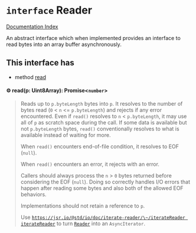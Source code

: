 # `interface` Reader

[Documentation Index](../README.md)

An abstract interface which when implemented provides an interface to read
bytes into an array buffer asynchronously.

## This interface has

- method [read](#-readp-uint8array-promisenumber)


#### ⚙ read(p: Uint8Array): Promise\<`number`>

> Reads up to `p.byteLength` bytes into `p`. It resolves to the number of
> bytes read (`0` < `n` <= `p.byteLength`) and rejects if any error
> encountered. Even if `read()` resolves to `n` < `p.byteLength`, it may
> use all of `p` as scratch space during the call. If some data is
> available but not `p.byteLength` bytes, `read()` conventionally resolves
> to what is available instead of waiting for more.
> 
> When `read()` encounters end-of-file condition, it resolves to EOF
> (`null`).
> 
> When `read()` encounters an error, it rejects with an error.
> 
> Callers should always process the `n` > `0` bytes returned before
> considering the EOF (`null`). Doing so correctly handles I/O errors that
> happen after reading some bytes and also both of the allowed EOF
> behaviors.
> 
> Implementations should not retain a reference to `p`.
> 
> Use
> [`https://jsr.io/@std/io/doc/iterate-reader/\~/iterateReader iterateReader`](https://jsr.io/@std/io/doc/iterate-reader/%7e/iterateReader%20iterateReader)
> to turn [`Reader`](../interface.Reader/README.md) into an `AsyncIterator`.




